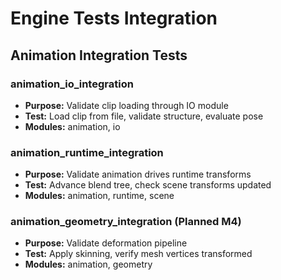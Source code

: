 # Engine Tests Integration

## Animation Integration Tests

### animation_io_integration
- **Purpose:** Validate clip loading through IO module
- **Test:** Load clip from file, validate structure, evaluate pose
- **Modules:** animation, io

### animation_runtime_integration
- **Purpose:** Validate animation drives runtime transforms
- **Test:** Advance blend tree, check scene transforms updated
- **Modules:** animation, runtime, scene

### animation_geometry_integration (Planned M4)
- **Purpose:** Validate deformation pipeline
- **Test:** Apply skinning, verify mesh vertices transformed
- **Modules:** animation, geometry

